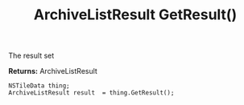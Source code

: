 ﻿---
uid: crmscript_ref_NSTileData_GetResult
title: ArchiveListResult GetResult()
intellisense: NSTileData.GetResult
keywords: NSTileData, GetResult
so.topic: reference
---

The result set

**Returns:** ArchiveListResult


```crmscript
NSTileData thing;
ArchiveListResult result  = thing.GetResult();
```



